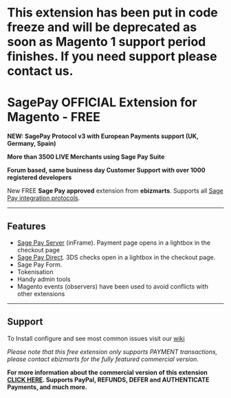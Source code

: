# This extension has been put in code freeze and will be deprecated as soon as Magento 1 support period finishes. If you need support please contact us.

# SagePay OFFICIAL Extension for Magento - FREE

__NEW: SagePay Protocol v3 with European Payments support (UK, Germany, Spain)__

__More than 3500 LIVE Merchants using Sage Pay Suite__

__Forum based, same business day Customer Support with over 1000 registered developers__

New FREE __Sage Pay approved__ extension from __ebizmarts__. Supports all [Sage Pay integration protocols](http://www.sagepay.co.uk/our-payment-solutions/online-payments/flexible-integration-options).

----
## Features
* [Sage Pay Server](http://www.sagepay.co.uk/support/find-document/server-inframe-integration-documents) (inFrame). Payment page opens in a lightbox in the checkout page
* [Sage Pay Direct](http://www.sagepay.co.uk/support/find-document/direct-integration-documents). 3DS checks open in a lightbox in the checkout page.
* Sage Pay Form.
* Tokenisation
* Handy admin tools
* Magento events (observers) have been used to avoid conflicts with other extensions

----
## Support
To Install configure and see most common issues visit our [wiki](http://wiki.ebizmarts.com/)

*Please note that this free extension only supports PAYMENT transactions, please contact ebizmarts for the fully featured commercial version.*

**For more information about the commercial version of this extension [CLICK HERE](http://store.ebizmarts.com/extensions/sage-pay-suite-pro.html). Supports PayPal, REFUNDS, DEFER and AUTHENTICATE Payments, and much more.**
